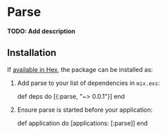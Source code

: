 # Parse

**TODO: Add description**

## Installation

If [available in Hex](https://hex.pm/docs/publish), the package can be installed as:

  1. Add parse to your list of dependencies in `mix.exs`:

        def deps do
          [{:parse, "~> 0.0.1"}]
        end

  2. Ensure parse is started before your application:

        def application do
          [applications: [:parse]]
        end

